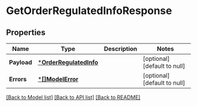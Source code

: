 # GetOrderRegulatedInfoResponse

## Properties
Name | Type | Description | Notes
------------ | ------------- | ------------- | -------------
**Payload** | [***OrderRegulatedInfo**](OrderRegulatedInfo.md) |  | [optional] [default to null]
**Errors** | [***[]ModelError**](array.md) |  | [optional] [default to null]

[[Back to Model list]](../README.md#documentation-for-models) [[Back to API list]](../README.md#documentation-for-api-endpoints) [[Back to README]](../README.md)

